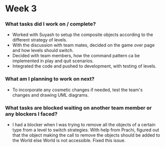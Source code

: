 # Week 3



### What tasks did I work on / complete?

- Worked with Suyash to setup the composite objects according to the different strategy of levels.  
- With the discussion with team mates, decided on the game over page and how levels should switch.
- Decided with team members, how the command pattern ca be implemented in play and quit scenarios.
- Integrated the code and pushed to development, with testing of levels.

### What am I planning to work on next?

- To incorporate any cosmetic changes if needed, test the team's changes and drawing UML diagrams.

  

### What tasks are blocked waiting on another team member or any blockers I faced?

- I had a blocker when I was trying to remove all the objects of a certain type from a level to switch strategies. With help from Prachi, figured out that the object making the call to remove the objects should be added to the World else World is not accessible. Fixed this issue.

